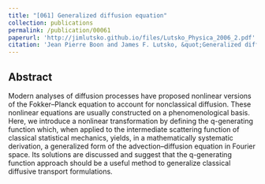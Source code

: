 ```yaml
---
title: "[061] Generalized diffusion equation"
collection: publications
permalink: /publication/00061
paperurl: 'http://jimlutsko.github.io/files/Lutsko_Physica_2006_2.pdf'
citation: 'Jean Pierre Boon and James F. Lutsko, &quot;Generalized diffusion equation&quot;, <i>Physica A</i>, <strong>368</strong>, 55 (2006)'
---
```

Abstract
---
Modern analyses of diffusion processes have proposed nonlinear versions of the Fokker–Planck equation to account for nonclassical diffusion. These nonlinear equations are usually constructed on a phenomenological basis. Here, we introduce a nonlinear transformation by defining the q-generating function which, when applied to the intermediate scattering function of classical statistical mechanics, yields, in a mathematically systematic derivation, a generalized form of the advection–diffusion equation in Fourier space. Its solutions are discussed and suggest that the q-generating function approach should be a useful method to generalize classical diffusive transport formulations.
